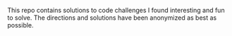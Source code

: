 This repo contains solutions to code challenges I found interesting and fun to solve.  The directions and solutions have been anonymized as best as possible.



